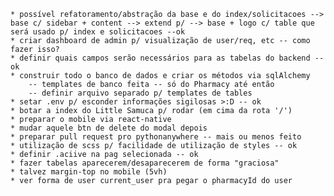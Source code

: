 
    * possível refatoramento/abstração da base e do index/solicitacoes --> base c/ sidebar + content --> extend p/ --> base + logo c/ table que será usado p/ index e solicitacoes --ok
    * criar dashboard de admin p/ visualização de user/req, etc -- como fazer isso?
    * definir quais campos serão necessários para as tabelas do backend -- ok
    * construir todo o banco de dados e criar os métodos via sqlAlchemy
        -- templates de banco feita -- só do Pharmacy até então
        -- definir arquivo separado p/ templates de tables
    * setar .env p/ esconder informações sigilosas >:D -- ok
    * botar a index do Little Samuca p/ rodar (em cima da rota '/')
    * preparar o mobile via react-native
    * mudar aquele btn de delete do modal depois
    * preparar pull request pro pythonanywhere -- mais ou menos feito
    * utilização de scss p/ facilidade de utilização de styles -- ok
    * definir .aciive na pag selecionada -- ok
    * fazer tabelas aparecerem/desaparecerem de forma "graciosa"
    * talvez margin-top no mobile (5vh)
    * ver forma de user current_user pra pegar o pharmacyId do user